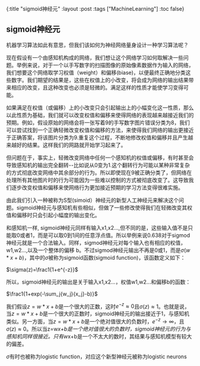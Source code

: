{:title "sigmoid神经元"
 :layout :post
 :tags ["MachineLearning"]
 :toc false}

 ## sigmoid神经元

机器学习算法如此有意思，但我们该如何为神经网络量身设计一种学习算法呢？

现在假设有一个由感知机构成的网络，我们想让这个网络学习如何取解决一些问题。举例来说，对于一个以手写数字的扫描图像的原始像素数据作为输入的网络，我们想要这个网络取学习权值（weight）和偏移(biase)，以便最终正确地分类这些数字。我们期望的结果是，这些在权值上的小改变，将会成为网络的输出结果带来相应的改变，且这种改变也必须是轻微的。满足这样的性质才能使学习变得可能。

如果满足在权值（或偏移）上的小改变只会引起输出上的小幅变化这一性质，那么以此性质为基础，我们就可以改变权值和偏移来使得网络的表现越来越接近我们的预期。例如，假设原始的网络会将一张写着9的手写数字图片错误分类为8，我们可以尝试找到一个正确轻微改变权值和偏移的方法，来使得我们网络的输出更接近于正确答案，将该图片分类为9.重复这个过程，不断地修改权值和偏移并且产生越来越好的结果。这样我们的网路就开始学习起来了。

但问题在于，事实上，轻微改变网络中任何一个感知机的权值或偏移，有时甚至会导致感知机的输出完全翻转--比如说从0变为1.这个翻转行为可能以某种非常复杂的方式彻底改变网络中其余部分的行为。所以即使现在9被正确分类了，但网络在处理所有其他图片时的行为可能因为一些难以控制的方式被彻底改变了。这导致我们逐步改变权值和偏移来使网络行为更加接近预期的学习方法变得很难实施。

由此我们引入一种被称为S型(simoid）神经元的新型人工神经元来解决这个问题。sigmoid神经元与感知机有些相似，但做了一些修改使得我们在轻微改变其权值和偏移时只会引起小幅度的输出变化。

 和感知机一样, sigmoid神经元同样有输入x1,x2...,但不同的是，这些输入值不是只能取0或者1，而是可以取0到1间的任意浮点值。所以举例来说0.638对于sigmod神经元就是一个合法输入。同样，sigmod神经元对每个输入也有相应的权值，w1,w2...,以及一个整体的偏移 b。不过sigmod神经元输出不再是0或1，而是$\sigma(w*x+b)$，其中的$\sigma$被称为sigmoid函数(sigmoid function)，该函数定义如下：

 $\sigma(z)=\frac1{1+e^{-z}}$

 所以，sigmoid神经元的输出是关于输入x1,x2...，权值w1,w2...和偏移b的函数：

 $\frac1{1+exp(-\sum_j{w_j}{x_j}-b)}$

 我们假设$z=w*x+b$是一个很大的正数，这时$e^{-z}\approx0$且$\sigma(z)\approx1$。也就是说，当$z=w*x+b$是一个很大的正数时，sigmoid神经元的输出接近于1，与感知机类似。另一方面，当$z=w*x+b$是一个绝对值很大的负数时，$e^{-z}\rightarrow\infty$，且$\sigma(z)\approx0$。所以当z=w*x+b是一个绝对值很大的负数时，sigmoid神经元的行为与感知机同样很接近。只有w*x+b是一个不太大的数时，其结果与感知机模型有较大的偏差。

 $\sigma$有时也被称为logistic function，对应这个新型神经元被称为logistic neurons